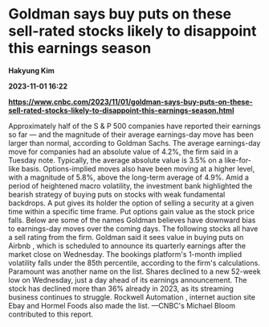 # Goldman says buy puts on these sell-rated stocks likely to disappoint this earnings season
**Hakyung Kim**

**2023-11-01 16:22**

**https://www.cnbc.com/2023/11/01/goldman-says-buy-puts-on-these-sell-rated-stocks-likely-to-disappoint-this-earnings-season.html**

Approximately half of the S & P 500 companies have reported their earnings so far — and the magnitude of their average earnings-day move has been larger than normal, according to Goldman Sachs. The average earnings-day move for companies had an absolute value of 4.2%, the firm said in a Tuesday note. Typically, the average absolute value is 3.5% on a like-for-like basis. Options-implied moves also have been moving at a higher level, with a magnitude of 5.8%, above the long-term average of 4.9%. Amid a period of heightened macro volatility, the investment bank highlighted the bearish strategy of buying puts on stocks with weak fundamental backdrops. A put gives its holder the option of selling a security at a given time within a specific time frame. Put options gain value as the stock price falls. Below are some of the names Goldman believes have downward bias to earnings-day moves over the coming days. The following stocks all have a sell rating from the firm. Goldman said it sees value in buying puts on Airbnb , which is scheduled to announce its quarterly earnings after the market close on Wednesday. The bookings platform's 1-month implied volatility falls under the 85th percentile, according to the firm's calculations. Paramount was another name on the list. Shares declined to a new 52-week low on Wednesday, just a day ahead of its earnings announcement. The stock has declined more than 36% already in 2023, as its streaming business continues to struggle. Rockwell Automation , internet auction site Ebay and Hormel Foods also made the list. —CNBC's Michael Bloom contributed to this report.